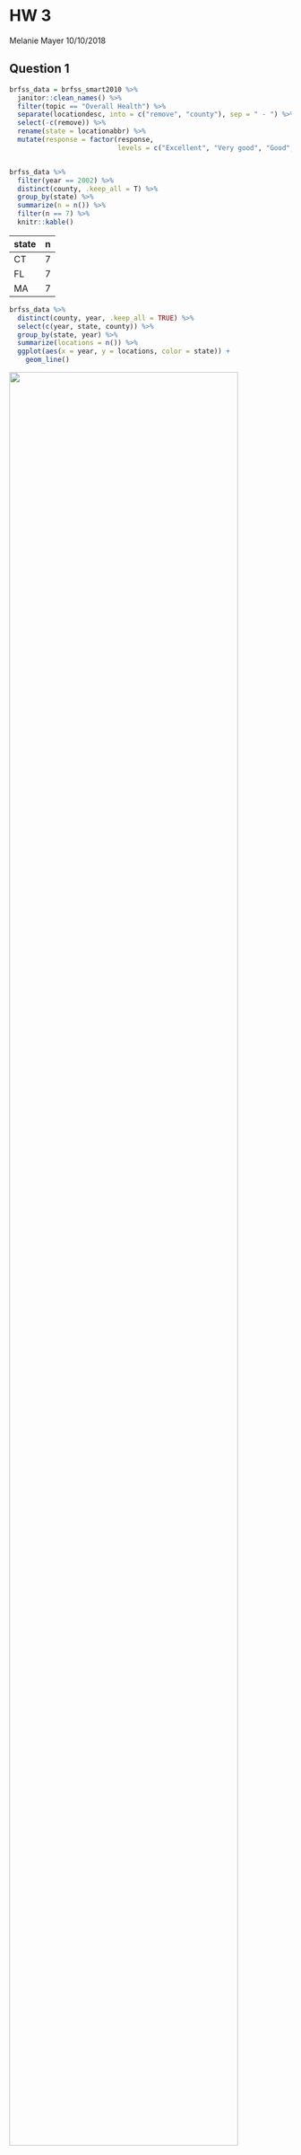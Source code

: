 HW 3
================
Melanie Mayer
10/10/2018

Question 1
----------

``` r
brfss_data = brfss_smart2010 %>%
  janitor::clean_names() %>%
  filter(topic == "Overall Health") %>%
  separate(locationdesc, into = c("remove", "county"), sep = " - ") %>%
  select(-c(remove)) %>%
  rename(state = locationabbr) %>%
  mutate(response = factor(response, 
                           levels = c("Excellent", "Very good", "Good", "Fair", "Poor")))


brfss_data %>%
  filter(year == 2002) %>%
  distinct(county, .keep_all = T) %>%
  group_by(state) %>%
  summarize(n = n()) %>%
  filter(n == 7) %>%
  knitr::kable()
```

| state |    n|
|:------|----:|
| CT    |    7|
| FL    |    7|
| MA    |    7|

``` r
brfss_data %>% 
  distinct(county, year, .keep_all = TRUE) %>%
  select(c(year, state, county)) %>%
  group_by(state, year) %>%
  summarize(locations = n()) %>%
  ggplot(aes(x = year, y = locations, color = state)) +
    geom_line()
```

<img src="p8105_hw3_files/figure-markdown_github/q1-1.png" width="90%" />

``` r
brfss_data %>%
  filter(year %in% c(2002, 2006, 2010), state == "NY", response == "Excellent") %>%
  group_by(year) %>%
  summarize(mean = mean(data_value, na.rm = T),
            sd = sd(data_value, na.rm = T)) %>%
  knitr::kable()
```

|  year|      mean|        sd|
|-----:|---------:|---------:|
|  2002|  24.04000|  4.486424|
|  2006|  22.53333|  4.000833|
|  2010|  22.70000|  3.567212|

``` r
brfss_data %>%
  group_by(year, state, response) %>%
  summarize(mean = mean(data_value, na.rm = T)) %>%
  ggplot(aes(x = year, y = mean)) +
  geom_point(alpha = 0.5) +
  facet_grid(. ~ response)
```

<img src="p8105_hw3_files/figure-markdown_github/q1-2.png" width="90%" />

Question 2
----------

This data consists of 1384617 observations over 15 variables.

There are 134 distinct isles.

``` r
instacart %>% 
  distinct(aisle_id) %>%
  nrow()
```

    ## [1] 134

``` r
instacart %>%
  group_by(aisle) %>%
  count(aisle) %>%
  arrange(-n) %>%
  head(5) %>%
  knitr::kable()
```

| aisle                      |       n|
|:---------------------------|-------:|
| fresh vegetables           |  150609|
| fresh fruits               |  150473|
| packaged vegetables fruits |   78493|
| yogurt                     |   55240|
| packaged cheese            |   41699|

``` r
instacart %>%
  group_by(aisle) %>%
  count() %>%
  ggplot(aes(x = aisle, y = n)) +
  geom_point() +
  coord_flip()
```

<img src="p8105_hw3_files/figure-markdown_github/q2-1.png" width="90%" />

``` r
instacart %>%
  filter(aisle %in% c("baking ingredients", "dog food care", "packaged vegetables fruits")) %>%
  group_by(aisle) %>%
  count(product_name) %>%
  top_n(5) %>%
  knitr::kable()
```

    ## Selecting by n

| aisle                      | product\_name                                   |     n|
|:---------------------------|:------------------------------------------------|-----:|
| baking ingredients         | Cane Sugar                                      |   336|
| baking ingredients         | Light Brown Sugar                               |   499|
| baking ingredients         | Organic Vanilla Extract                         |   327|
| baking ingredients         | Premium Pure Cane Granulated Sugar              |   329|
| baking ingredients         | Pure Baking Soda                                |   387|
| dog food care              | Organix Chicken & Brown Rice Recipe             |    28|
| dog food care              | Organix Grain Free Chicken & Vegetable Dog Food |    24|
| dog food care              | Small Dog Biscuits                              |    26|
| dog food care              | Snack Sticks Chicken & Rice Recipe Dog Treats   |    30|
| dog food care              | Standard Size Pet Waste bags                    |    25|
| packaged vegetables fruits | Organic Baby Spinach                            |  9784|
| packaged vegetables fruits | Organic Blueberries                             |  4966|
| packaged vegetables fruits | Organic Grape Tomatoes                          |  3823|
| packaged vegetables fruits | Organic Raspberries                             |  5546|
| packaged vegetables fruits | Seedless Red Grapes                             |  4059|

``` r
instacart %>%
  filter(product_name %in% c("Pink Lady Apples", "Coffee Ice Cream")) %>%
  group_by(product_name, order_dow) %>%
  summarize(mean_time_of_day = mean(order_hour_of_day)) %>%
  spread(key = product_name, value = mean_time_of_day) %>%
  mutate(order_dow = order_dow + 1,
         order_dow = DescTools::day.name[order_dow]) %>%
  knitr::kable()
```

| order\_dow |  Coffee Ice Cream|  Pink Lady Apples|
|:-----------|-----------------:|-----------------:|
| Monday     |          13.77419|          13.44118|
| Tuesday    |          14.31579|          11.36000|
| Wednesday  |          15.38095|          11.70213|
| Thursday   |          15.31818|          14.25000|
| Friday     |          15.21739|          11.55172|
| Saturday   |          12.26316|          12.78431|
| Sunday     |          13.83333|          11.93750|

Question 3
----------

``` r
ny_noaa_clean = ny_noaa %>%
  janitor::clean_names() %>%
  separate(date, into = c("year", "month", "day"), sep = "-") %>%
  mutate(tmax = as.integer(tmax), 
         tmin = as.integer(tmin))
  

ny_noaa_clean %>%
  count(snow) %>%
  top_n(5) %>%
  knitr::kable()

ny_noaa_clean %>%
  filter(month %in% c("01", "07")) %>%
  group_by(month, id, year) %>%
  summarize(mean_tmax = mean(tmax, na.rm = TRUE)) %>%
  ggplot(aes(x = id, y = mean_tmax)) +
    geom_point() +
    facet_grid(. ~ month)


tmax_vs_tmin = ny_noaa_clean %>%
  ggplot(aes(x = tmax, y = tmin)) +
  geom_point()

snow_per_year = ny_noaa_clean %>%
  filter(snow %in% c(1:99)) %>%
  group_by(year) %>%
  ggplot(aes(x = snow)) +
  geom_histogram()

tmax_vs_tmin + snow_per_year
```
